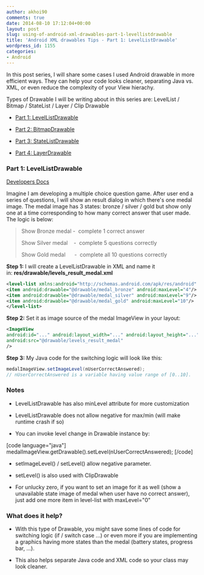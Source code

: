```yaml
---
author: akhoi90
comments: true
date: 2014-08-10 17:12:04+00:00
layout: post
slug: using-of-android-xml-drawables-part-1-levellistdrawable
title: 'Android XML drawables Tips - Part 1: LevelListDrawable'
wordpress_id: 1155
categories:
- Android
---
```


In this post series, I will share some cases I used Android drawable in more efficient ways. They can help your code looks cleaner, separating Java vs. XML, or even reduce the complexity of your View hierachy.

<!-- more -->

Types of Drawable I will be writing about in this series are: LevelList / Bitmap / StateList / Layer / Clip Drawable




  * [Part 1: LevelListDrawable](http://www.fantageek.com/1155/using-of-android-xml-drawables-part-1-levellistdrawable/)


  * [Part 2: BitmapDrawable](http://www.fantageek.com/1183/using-of-android-xml-drawables-part-2-bitmapdrawable/)


  * [Part 3: StateListDrawable](http://www.fantageek.com/1215/using-of-android-xml-drawables-part-3-statelistdrawable/)


  * [Part 4: LayerDrawable](http://www.fantageek.com/1265/android-xml-drawables-tips-and-tricks-part-4-layerdrawable/)




### **Part 1: LevelListDrawable**


[Developers Docs](http://developer.android.com/reference/android/graphics/drawable/LevelListDrawable.html)

Imagine I am developing a multiple choice question game. After user end a series of questions, I will show an result dialog in which there's one medal image. The medal image has 3 states: bronze / silver / gold but show only one at a time corresponding to how many correct answer that user made. The logic is below:


<blockquote>Show Bronze medal -  complete 1 correct answer

Show Silver medal    -  complete 5 questions correctly

Show Gold medal      -  complete all 10 questions correctly</blockquote>


**Step 1:** I will create a LevelListDrawable in XML and name it in: **res/drawable/levels_result_medal.xml**

```xml
<level-list xmlns:android="http://schemas.android.com/apk/res/android" >
<item android:drawable="@drawable/medal_bronze" android:maxLevel="4"/>
<item android:drawable="@drawable/medal_silver" android:maxLevel="9"/>
<item android:drawable="@drawable/medal_gold" android:maxLevel="10"/>
</level-list>
```

**Step 2:** Set it as image source of the medal ImageView in your layout:

```xml
<ImageView
android:id="..." android:layout_width="..." android:layout_height="..."
android:src="@drawable/levels_result_medal"
/>
```

**Step 3:** My Java code for the switching logic will look like this:

```java
medalImageView.setImageLevel(nUserCorrectAnswered);
// nUserCorrectAnswered is a variable having value range of [0..10].
```



### **Notes**






  * LevelListDrawable has also minLevel attribute for more customization


  * LevelListDrawable does not allow negative for max/min (will make runtime crash if so)


  * You can invoke level change in Drawable instance by:



[code language="java"]
medalImageView.getDrawable().setLevel(nUserCorrectAnswered);
[/code]



  * setImageLevel() / setLevel() allow negative parameter.


  * setLevel() is also used with ClipDrawable


  * For unlucky zero, if you want to set an image for it as well (show a unavailable state image of medal when user have no correct answer), just add one more item in level-list with maxLevel="0"




### What does it help?






  * With this type of Drawable, you might save some lines of code for switching logic (if / switch case ...) or even more if you are implementing a graphics having more states than the medal (battery states, progress bar, ...).


  * This also helps separate Java code and XML code so your class may look cleaner.
